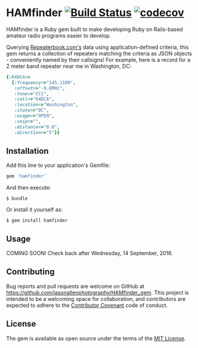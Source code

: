 # HAMfinder   [![Build Status](https://travis-ci.org/jasonallenphotography/HAMfinder_gem.svg?branch=master)](https://travis-ci.org/jasonallenphotography/HAMfinder_gem)  [![codecov](https://codecov.io/gh/jasonallenphotography/HAMfinder_gem/branch/master/graph/badge.svg)](https://codecov.io/gh/jasonallenphotography/HAMfinder_gem)


HAMfinder is a Ruby gem built to make developing Ruby on Rails-based amateur radio programs easier to develop.

Querying [Repeaterbook.com's](http://www.repeaterbook.com) data using application-defined criteria, this gem returns a collection of repeaters matching the criteria as JSON objects - conveniently named by their callsigns! For example, here is a record for a 2 meter band repeater near me in Washington, DC:

```ruby
{:K4DCA=>
  {:frequency=>"145.1100",
   :offset=>"-0.6MHz",
   :tone=>"CC1",
   :call=>"K4DCA",
   :location=>"Washington",
   :state=>"DC",
   :usage=>"OPEN",
   :voip=>"",
   :distance=>"0.8",
   :direction=>"S"}}
```


## Installation

Add this line to your application's Gemfile:

```ruby
gem 'hamfinder'
```

And then execute:

    $ bundle

Or install it yourself as:

    $ gem install hamfinder

## Usage

COMING SOON! Check back after Wednesday, 14 September, 2016.

## Contributing

Bug reports and pull requests are welcome on GitHub at https://github.com/jasonallenphotography/HAMfinder_gem. This project is intended to be a welcoming space for collaboration, and contributors are expected to adhere to the [Contributor Covenant](http://contributor-covenant.org) code of conduct.


## License

The gem is available as open source under the terms of the [MIT License](http://opensource.org/licenses/MIT).

